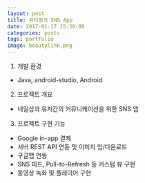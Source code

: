 ```yaml
---
layout: post
title: 뷰티링크 SNS App
date: 2017-01-17 15:30:00 
categories: posts 
tags: portfolio
image: beautylink.png
---
```


1) 개발 환경  
 - Java, android-studio, Android  

2) 프로젝트 개요  
 - 네일샵과 유저간의 커뮤니케이션을 위한 SNS 앱  

3) 프로젝트 구현 기능  
 - Google in-app 결제  
 - 서버 REST API 연동 및 이미지 업/다운로드  
 - 구글맵 연동  
 - SNS 피드, Pull-to-Refresh 등 커스텀 뷰 구현  
 - 동영상 녹화 및 플레이어 구현
 